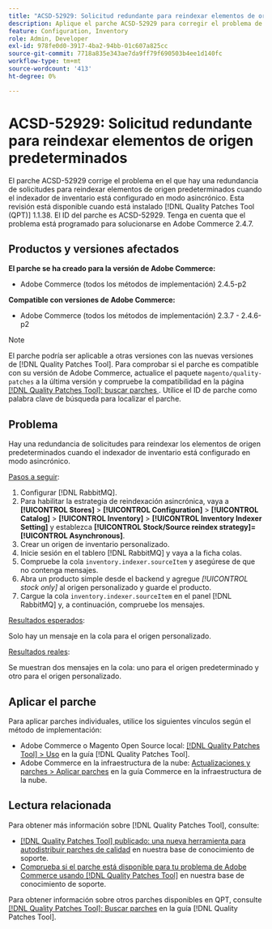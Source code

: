 ```yaml
---
title: "ACSD-52929: Solicitud redundante para reindexar elementos de origen predeterminados"
description: Aplique el parche ACSD-52929 para corregir el problema de Adobe Commerce en el que hay una solicitud redundante para reindexar los elementos de origen predeterminados cuando el indexador de inventario está configurado en modo asincrónico.
feature: Configuration, Inventory
role: Admin, Developer
exl-id: 978fe0d0-3917-4ba2-94bb-01c607a825cc
source-git-commit: 7718a835e343ae7da9ff79f690503b4ee1d140fc
workflow-type: tm+mt
source-wordcount: '413'
ht-degree: 0%

---
```


# ACSD-52929: Solicitud redundante para reindexar elementos de origen predeterminados

El parche ACSD-52929 corrige el problema en el que hay una redundancia de solicitudes para reindexar elementos de origen predeterminados cuando el indexador de inventario está configurado en modo asincrónico. Esta revisión está disponible cuando está instalado [!DNL Quality Patches Tool (QPT)] 1.1.38. El ID del parche es ACSD-52929. Tenga en cuenta que el problema está programado para solucionarse en Adobe Commerce 2.4.7.

## Productos y versiones afectados

**El parche se ha creado para la versión de Adobe Commerce:**

* Adobe Commerce (todos los métodos de implementación) 2.4.5-p2

**Compatible con versiones de Adobe Commerce:**

* Adobe Commerce (todos los métodos de implementación) 2.3.7 - 2.4.6-p2

>[!NOTE]
>
>El parche podría ser aplicable a otras versiones con las nuevas versiones de [!DNL Quality Patches Tool]. Para comprobar si el parche es compatible con su versión de Adobe Commerce, actualice el paquete `magento/quality-patches` a la última versión y compruebe la compatibilidad en la página [[!DNL Quality Patches Tool]: buscar parches ](https://experienceleague.adobe.com/tools/commerce-quality-patches/index.html?lang=es). Utilice el ID de parche como palabra clave de búsqueda para localizar el parche.

## Problema

Hay una redundancia de solicitudes para reindexar los elementos de origen predeterminados cuando el indexador de inventario está configurado en modo asincrónico.

<u>Pasos a seguir</u>:

1. Configurar [!DNL RabbitMQ].
1. Para habilitar la estrategia de reindexación asincrónica, vaya a **[!UICONTROL Stores]** > **[!UICONTROL Configuration]** > **[!UICONTROL Catalog]** > **[!UICONTROL Inventory]** > **[!UICONTROL Inventory Indexer Setting]** y establezca **[!UICONTROL Stock/Source reindex strategy]=[!UICONTROL Asynchronous]**.
1. Crear un origen de inventario personalizado.
1. Inicie sesión en el tablero [!DNL RabbitMQ] y vaya a la ficha colas.
1. Compruebe la cola `inventory.indexer.sourceItem` y asegúrese de que no contenga mensajes.
1. Abra un producto simple desde el backend y agregue *[!UICONTROL stock only]* al origen personalizado y guarde el producto.
1. Cargue la cola `inventory.indexer.sourceItem` en el panel [!DNL RabbitMQ] y, a continuación, compruebe los mensajes.

<u>Resultados esperados</u>:

Solo hay un mensaje en la cola para el origen personalizado.

<u>Resultados reales</u>:

Se muestran dos mensajes en la cola: uno para el origen predeterminado y otro para el origen personalizado.

## Aplicar el parche

Para aplicar parches individuales, utilice los siguientes vínculos según el método de implementación:

* Adobe Commerce o Magento Open Source local: [[!DNL Quality Patches Tool] > Uso](https://experienceleague.adobe.com/docs/commerce-operations/tools/quality-patches-tool/usage.html?lang=es) en la guía [!DNL Quality Patches Tool].
* Adobe Commerce en la infraestructura de la nube: [Actualizaciones y parches > Aplicar parches](https://experienceleague.adobe.com/docs/commerce-cloud-service/user-guide/develop/upgrade/apply-patches.html?lang=es) en la guía Commerce en la infraestructura de la nube.

## Lectura relacionada

Para obtener más información sobre [!DNL Quality Patches Tool], consulte:

* [[!DNL Quality Patches Tool] publicado: una nueva herramienta para autodistribuir parches de calidad](/help/announcements/adobe-commerce-announcements/magento-quality-patches-released-new-tool-to-self-serve-quality-patches.md) en nuestra base de conocimiento de soporte.
* [Comprueba si el parche está disponible para tu problema de Adobe Commerce usando [!DNL Quality Patches Tool]](/help/support-tools/patches-available-in-qpt-tool/check-patch-for-magento-issue-with-magento-quality-patches.md) en nuestra base de conocimiento de soporte.

Para obtener información sobre otros parches disponibles en QPT, consulte [[!DNL Quality Patches Tool]: Buscar parches](https://experienceleague.adobe.com/tools/commerce-quality-patches/index.html?lang=es) en la guía [!DNL Quality Patches Tool].
